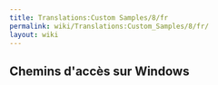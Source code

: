 ```yaml
---
title: Translations:Custom Samples/8/fr
permalink: wiki/Translations:Custom_Samples/8/fr/
layout: wiki
---
```


## Chemins d'accès sur Windows
